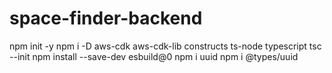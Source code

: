 # space-finder-backend

npm init -y
npm i -D aws-cdk aws-cdk-lib constructs ts-node typescript
tsc --init
npm install --save-dev esbuild@0
npm i uuid
npm i @types/uuid
